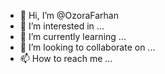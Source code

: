 - 👋 Hi, I’m @OzoraFarhan
- 👀 I’m interested in ...
- 🌱 I’m currently learning ...
- 💞️ I’m looking to collaborate on ...
- 📫 How to reach me ...

<!---
FarhanOzora/FarhanOzora is a ✨ special ✨ repository because its `README.md` (this file) appears on your GitHub profile.
You can click the Preview link to take a look at your changes.
--->
